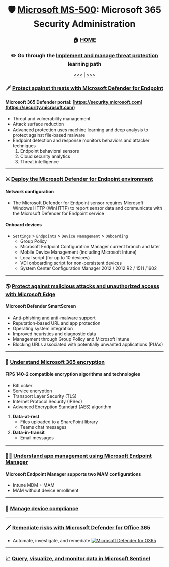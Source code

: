 <div align="center">

# 🛡️ [Microsoft MS-500](ms-500-index.md): Microsoft 365 Security Administration
### 🏠 [HOME](README.md)
### ✏️ Go through the [Implement and manage threat protection](https://learn.microsoft.com/en-gb/training/paths/implement-manage-threat-protection/) learning path

[<<<](ms-500-part1.md) | [>>>](ms-500-part3.md)
      
</div>


### 🗡️ [Protect against threats with Microsoft Defender for Endpoint](https://learn.microsoft.com/en-gb/training/modules/m365-security-threat-protect/)
####  Microsoft 365 Defender portal: [https://security.microsoft.com](https://security.microsoft.com)
+ Threat and vulnerability management
+ Attack surface reduction
+ Advanced protection uses machine learning and deep analysis to protect against file-based malware
+ Endpoint detection and response monitors behaviors and attacker techniques
    1. Endpoint behavioral sensors
    2. Cloud security analytics
    3. Threat intelligence

      
- - -


### ⚔️ [Deploy the Microsoft Defender for Endpoint environment](https://learn.microsoft.com/en-us/training/modules/deploy-microsoft-defender-for-endpoints-environment/)
#### Network configuration
+ The Microsoft Defender for Endpoint sensor requires Microsoft Windows HTTP (WinHTTP) to report sensor data and communicate with the Microsoft Defender for Endpoint service
#### Onboard devices
+ `Settings` > `Endpoints` > `Device Management` > `Onboarding`
    + Group Policy
    + Microsoft Endpoint Configuration Manager current branch and later
    + Mobile Device Management (including Microsoft Intune)
    + Local script (for up to 10 devices)
    + VDI onboarding script for non-persistent devices
    + System Center Configuration Manager 2012 / 2012 R2 / 1511 /1602

- - -

### 🌎 [Protect against malicious attacks and unauthorized access with Microsoft Edge](https://learn.microsoft.com/en-gb/training/modules/protect-against-malicious-attacks-unauthorized-access-with-microsoft-edge/)

#### Microsoft Defender SmartScreen
+ Anti-phishing and anti-malware support
+ Reputation-based URL and app protection
+ Operating system integration
+ Improved heuristics and diagnostic data
+ Management through Group Policy and Microsoft Intune
+ Blocking URLs associated with potentially unwanted applications (PUAs)


- - -

### 🔐 [Understand Microsoft 365 encryption](https://learn.microsoft.com/en-gb/training/modules/audit-encryption/)

#### FIPS 140-2 compatible encryption algorithms and technologies
+ BitLocker
+ Service encryption
+ Transport Layer Security (TLS)
+ Internet Protocol Security (IPSec)
+ Advanced Encryption Standard (AES) algorithm


1. **Data-at-rest**
    + Files uploaded to a SharePoint library
    + Teams chat messages
2. **Data-in-transit**
    + Email messages



- - -

### 🧑‍💼 [Understand app management using Microsoft Endpoint Manager](https://learn.microsoft.com/en-us/training/modules/app-management-using-microsoft-endpoint-manager/)
#### Microsoft Endpoint Manager supports two MAM configurations
+ Intune MDM + MAM
+ MAM without device enrollment



- - -
      

### 📱 [Manage device compliance](https://learn.microsoft.com/en-gb/training/modules/manage-device-compliance/)

- - -


### 🗡️ [Remediate risks with Microsoft Defender for Office 365](https://learn.microsoft.com/en-gb/training/modules/m365-threat-remediate/)

+ Automate, investigate, and remediate
[![Microsoft Defender for O365](https://learn.microsoft.com/en-gb/training/wwl/m365-threat-remediate/media/defender-365-alerts.png)](https://learn.microsoft.com/)

- - -
      
### 📈 [Query, visualize, and monitor data in Microsoft Sentinel](https://learn.microsoft.com/en-us/training/modules/query-data-sentinel/)
      
